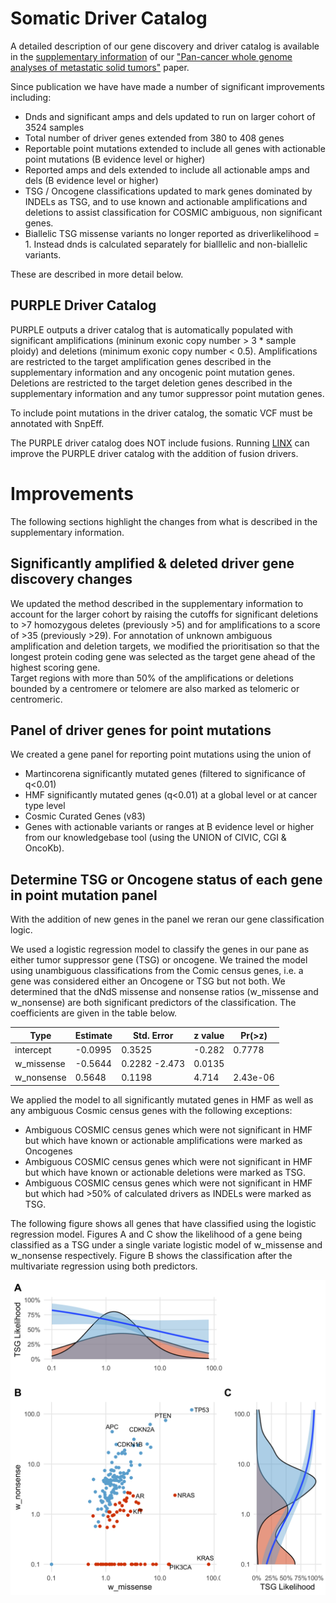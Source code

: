 # Somatic Driver Catalog

A detailed description of our gene discovery and driver catalog is available in the [supplementary information](https://static-content.springer.com/esm/art%3A10.1038%2Fs41586-019-1689-y/MediaObjects/41586_2019_1689_MOESM1_ESM.pdf) of our ["Pan-cancer whole genome analyses of metastatic solid tumors"]((https://www.nature.com/articles/s41586-019-1689-y)) paper.

Since publication we have have made a number of significant improvements including:
- Dnds and significant amps and dels updated to run on larger cohort of 3524 samples
- Total number of driver genes extended from 380 to 408 genes
- Reportable point mutations extended to include all genes with actionable point mutations (B evidence level or higher)
- Reported amps and dels extended to include all actionable amps and dels (B evidence level or higher)
- TSG / Oncogene classifications updated to mark genes dominated by INDELs as TSG, and to use known and actionable amplifications and deletions to assist classification for COSMIC ambiguous, non significant genes.
- Biallelic TSG missense variants no longer reported as driverlikelihood = 1.  Instead dnds is calculated separately for bialllelic and non-biallelic variants.

These are described in more detail below. 

## PURPLE Driver Catalog

PURPLE outputs a driver catalog that is automatically populated with significant amplifications (mininum exonic copy number > 3 * sample ploidy) and deletions (minimum exonic copy number < 0.5). 
Amplifications are restricted to the target amplification genes described in the supplementary information and any oncogenic point mutation genes.
Deletions are restricted to the target deletion genes described in the supplementary information and any tumor suppressor point mutation genes.

To include point mutations in the driver catalog, the somatic VCF must be annotated with SnpEff. 

The PURPLE driver catalog does NOT include fusions. 
Running [LINX](https://github.com/hartwigmedical/hmftools/tree/master/sv-linx) can improve the PURPLE driver catalog with the addition of fusion drivers. 

# Improvements

The following sections highlight the changes from what is described in the supplementary information. 

## Significantly amplified & deleted driver gene discovery changes

We updated the method described in the supplementary information to account for the larger cohort by raising the cutoffs for significant deletions to >7 homozygous deletes (previously >5) and for amplifications to a score of >35 (previously >29).
For annotation of unknown ambiguous amplification and deletion targets, we modified the prioritisation so that the longest protein coding gene was selected as the target gene ahead of the highest scoring gene.     
Target regions with more than 50% of the amplifications or deletions bounded by a centromere or telomere are also marked as telomeric or centromeric.

## Panel of driver genes for point mutations

We created a gene panel for reporting point mutations using the union of
- Martincorena significantly mutated genes (filtered to significance of q<0.01)
- HMF significantly mutated genes (q<0.01) at a global level or at cancer type level
- Cosmic Curated Genes (v83)
- Genes with actionable variants or ranges at B evidence level or higher from our knowledgebase tool (using the UNION of CIVIC, CGI & OncoKb).  

## Determine TSG or Oncogene status of each gene in point mutation panel

With the addition of new genes in the panel we reran our gene classification logic.

We used a logistic regression model to classify the genes in our pane as either tumor suppressor gene (TSG) or oncogene. 
We trained the model using unambiguous classifications from the Comic census genes, i.e. a gene was considered either an Oncogene or TSG but not both. 
We determined that the dNdS missense and nonsense ratios (w_missense and w_nonsense) are both significant predictors of the classification. 
The coefficients are given in the table below. 

 Type | Estimate | Std. Error | z value | Pr(>z)   
---|---|---|---|---
intercept | -0.0995 | 0.3525 | -0.282 | 0.7778 
w_missense | -0.5644 | 0.2282 -2.473 | 0.0135
w_nonsense | 0.5648 | 0.1198 | 4.714 | 2.43e-06


We applied the model to all significantly mutated genes in HMF as well as any ambiguous Cosmic census genes with the following exceptions:
- Ambiguous COSMIC census genes which were not significant in HMF but which have known or actionable amplifications were marked as Oncogenes
- Ambiguous COSMIC census genes which were not significant in HMF but which have known or actionable deletions were marked as TSG.
- Ambiguous COSMIC census genes which were not significant in HMF but which had >50% of calculated drivers as INDELs were marked as TSG.

The following figure shows all genes that have classified using the logistic regression model. 
Figures A and C show the likelihood of a gene being classified as a TSG under a single variate logistic model of w_missense and w_nonsense respectively. 
Figure B shows the classification after the multivariate regression using both predictors. 

![Gene Classification](src/main/resources/readme/GeneClassification.png)
